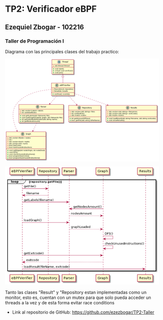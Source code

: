 # TP2: Verificador eBPF

## Ezequiel Zbogar - 102216

### Taller de Programación I

Diagrama con las principales clases del trabajo practico:

![Class Diagram](https://github.com/ezezbogar/TP2-Taller/blob/main/Images/Class-Diagram.png)

![Sequence Diagram](https://github.com/ezezbogar/TP2-Taller/blob/main/Images/Sequence-Diagram.png)

Tanto las clases "Result" y "Repository estan implementadas como un monitor, esto es, cuentan con un mutex para que solo pueda acceder un threads a la vez y de esta forma evitar race conditions

- Link al repositorio de GitHub: https://github.com/ezezbogar/TP2-Taller